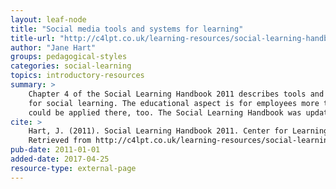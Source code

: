 ```yaml
---
layout: leaf-node
title: "Social media tools and systems for learning"
title-url: "http://c4lpt.co.uk/learning-resources/social-learning-handbook/social-media-tools-and-systems-for-learning/"
author: "Jane Hart"
groups: pedagogical-styles
categories: social-learning
topics: introductory-resources
summary: >
    Chapter 4 of the Social Learning Handbook 2011 describes tools and systems available
    for social learning. The educational aspect is for employees more than students, but
    could be applied there, too. The Social Learning Handbook was updated in 2014.
cite: >
    Hart, J. (2011). Social Learning Handbook 2011. Center for Learning and Performance Technologies, UK.
    Retrieved from http://c4lpt.co.uk/learning-resources/social-learning-handbook/social-media-tools-and-systems-for-learning/
pub-date: 2011-01-01
added-date: 2017-04-25
resource-type: external-page
---
```

